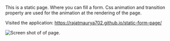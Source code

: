 This is a static page. Where you can fill a form.
Css animation and transition property are used for the animation at the rendering of the page.

Visited the application: https://rajatmaurya702.github.io/static-form-page/


![Screen shot of of page.](https://github.com/rajatmaurya702/form/blob/master/photos/photo1.jpg)

